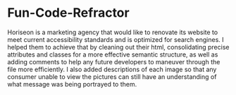 # Fun-Code-Refractor
Horiseon is a marketing agency that would like to renovate its website to meet current accessibility standards and is optimized for search engines.
I helped them to achieve that by cleaning out their html, consolidating precise attributes and classes for a more effective semantic structure, as well as adding comments to help any future developers to maneuver through the file more efficiently. I also added descriptions of each image so that any consumer unable to view the pictures can still have an understanding of what message was being portrayed to them.